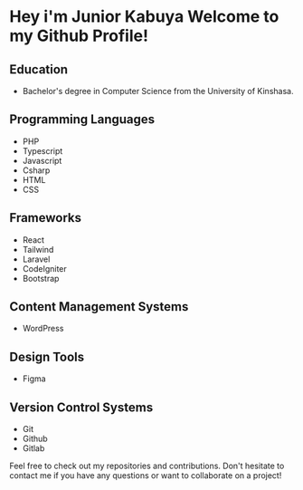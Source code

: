 # Hey i'm Junior Kabuya Welcome to my Github Profile!

## Education
- Bachelor's degree in Computer Science from the University of Kinshasa.

## Programming Languages
- PHP
- Typescript
- Javascript
- Csharp
- HTML
- CSS

## Frameworks
- React
- Tailwind
- Laravel
- CodeIgniter
- Bootstrap

## Content Management Systems
- WordPress

## Design Tools
- Figma

## Version Control Systems
- Git
- Github
- Gitlab

Feel free to check out my repositories and contributions. Don't hesitate to contact me if you have any questions or want to collaborate on a project!
